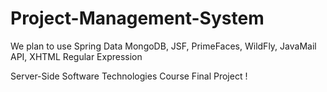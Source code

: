 # Project-Management-System
We plan to use Spring Data MongoDB, JSF, PrimeFaces, WildFly, JavaMail API, XHTML Regular Expression

Server-Side Software Technologies Course Final Project !
